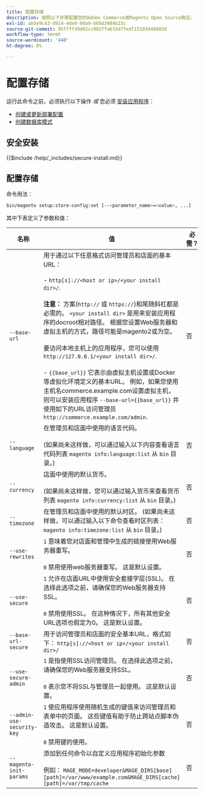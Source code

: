 ```yaml
---
title: 配置存储
description: 按照以下步骤配置您的Adobe Commerce或Magento Open Source商店。
exl-id: ab5e9c43-d914-4de9-98a9-b60d3984b23c
source-git-commit: 95ffff39d82cc9027fa633dffedf15193040802d
workflow-type: tm+mt
source-wordcount: '440'
ht-degree: 0%

---
```


# 配置存储

运行此命令之前，必须执行以下操作 *或* 您必须 [安装应用程序](../advanced.md)：

* [创建或更新部署配置](deployment.md)
* [创建数据库模式](database.md)

## 安全安装

{{$include /help/_includes/secure-install.md}}

## 配置存储

命令用法：

```bash
bin/magento setup:store-config:set [--<parameter_name>=<value>, ...]
```

其中下表定义了参数和值：

| 名称 | 值 | 必需？ |
|--- |--- |--- |
| `--base-url` | 用于通过以下任意格式访问管理员和店面的基本URL：<br><br>- `http[s]://<host or ip>/<your install dir>/`.<br><br>**注意：** 方案(`http://` 或 `https://`)和尾随斜杠都是必需的。 `<your install dir>` 是用来安装应用程序的docroot相对路径。 根据您设置Web服务器和虚拟主机的方式，路径可能是magento2或为空。<br><br>要访问本地主机上的应用程序，您可以使用 `http://127.0.0.1/<your install dir>/`.<br><br>- `{{base_url}}` 它表示由虚拟主机设置或Docker等虚拟化环境定义的基本URL。 例如，如果您使用主机名commerce.example.com设置虚拟主机，则可以安装应用程序 `--base-url={{base_url}}` 并使用如下的URL访问管理员 `http://commerce.example.com/admin`. | 否 |
| `--language` | 在管理员和店面中使用的语言代码。<br><br>(如果尚未这样做，可以通过输入以下内容查看语言代码列表 `magento info:language:list` 从 `bin` 目录。) | 否 |
| `--currency` | 店面中使用的默认货币。 <br><br>(如果尚未这样做，您可以通过输入货币来查看货币列表 `magento info:currency:list` 从 `bin` 目录。) | 否 |
| `--timezone` | 在管理员和店面中使用的默认时区。 (如果尚未这样做，可以通过输入以下命令查看时区列表： `magento info:timezone:list` 从 `bin` 目录。) | 否 |
| `--use-rewrites` | `1` 意味着您对店面和管理中生成的链接使用Web服务器重写。<br><br>`0` 禁用使用web服务器重写。 这是默认设置。 | 否 |
| `--use-secure` | `1` 允许在店面URL中使用安全套接字层(SSL)。 在选择此选项之前，请确保您的Web服务器支持SSL。<br><br>`0` 禁用使用SSL。 在这种情况下，所有其他安全URL选项也假定为0。 这是默认设置。 | 否 |
| `--base-url-secure` | 用于访问管理员和店面的安全基本URL，格式如下： `http[s]://<host or ip>/<your install dir>/` | 否 |
| `--use-secure-admin` | `1` 是指使用SSL访问管理员。 在选择此选项之前，请确保您的Web服务器支持SSL。<br><br>`0` 表示您不将SSL与管理员一起使用。 这是默认设置。 | 否 |
| `--admin-use-security-key` | `1` 使应用程序使用随机生成的键值来访问管理员和表单中的页面。 这些键值有助于防止跨站点脚本伪造攻击。 这是默认设置。<br/><br/>`0` 禁用键的使用。 | 否 |
| `--magento-init-params` | 添加到任何命令以自定义应用程序初始化参数<br/><br/>例如： `MAGE_MODE=developer&MAGE_DIRS[base][path]=/var/www/example.com&MAGE_DIRS[cache][path]=/var/tmp/cache` | 否 |
